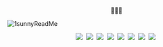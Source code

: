 <p align="center">
  🌝🌝🌝

  ![1sunnyReadMe](https://user-images.githubusercontent.com/55904021/125911713-c6bff8e5-9150-4fab-b092-f3af985367c0.png)
</p>

<p align="center">
  <img src="https://img.shields.io/badge/JAVA-%23007396?style=flat-square&logo=JAVA&logoColor=white"/></a>&nbsp;
  <img src="https://img.shields.io/badge/C-%23a8b9cc?style=flat-square&logo=C&logoColor=black"/></a>&nbsp;
  <img src="https://img.shields.io/badge/HTML-%23e34f26?style=flat-square&logo=HTML5&logoColor=white"/></a>&nbsp;
  <img src="https://img.shields.io/badge/CSS-%231572b6?style=flat-square&logo=CSS3&logoColor=white"/></a>&nbsp;
  <img src="https://img.shields.io/badge/JavaScript-%23f7df1e?style=flat-square&logo=JavaScript&logoColor=black"/></a>&nbsp;
  <img src="https://img.shields.io/badge/Spring-%236db33f?style=flat-square&logo=SPRING&logoColor=white"/></a>&nbsp;
  <img src="https://img.shields.io/badge/Eclipse-%232c2255?style=flat-square&logo=Eclipse%20IDE&logoColor=white"/></a>&nbsp;
  <img src="https://img.shields.io/badge/MySQL-%234479a1?style=flat-square&logo=MySQL&logoColor=white"/></a>&nbsp;
</p>


<!--
**tjshee39/tjshee39** is a ✨ _special_ ✨ repository because its `README.md` (this file) appears on your GitHub profile.

Here are some ideas to get you started:

- 🔭 I’m currently working on ...
- 🌱 I’m currently learning ...
- 👯 I’m looking to collaborate on ...
- 🤔 I’m looking for help with ...
- 💬 Ask me about ...
- 📫 How to reach me: ...
- 😄 Pronouns: ...
- ⚡ Fun fact: ...
-->
